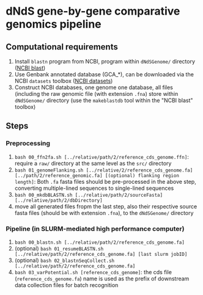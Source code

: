 # dNdS gene-by-gene comparative genomics pipeline

## Computational requirements

1. Install `blastn` program from NCBI, program within `dNdSGenome/` directory ([NCBI blast](https://blast.ncbi.nlm.nih.gov/doc/blast-help/downloadblastdata.html))
0. Use Genbank annotated database (GCA_*), can be downloaded via the NCBI `datasets` toolbox ([NCBI datasets](https://www.ncbi.nlm.nih.gov/datasets/docs/v2/download-and-install/))
0. Construct NCBI databases, one genome one database, all files (including the raw genomic file (with extension `.fna`) store within `dNdSGenome/` directory (use the `makeblastdb` tool within the "NCBI blast" toolbox)

## Steps

### Preprocessing

1. `bash 00_ffn2fa.sh [../relative/path/2/reference_cds_genome.ffn]`: require a `raw/` directory at the same level as the `src/` directory
0. `bash 01_genomeFlanking.sh [../relative/2/reference_cds_genome.fa] [../path/2/reference_genomic.fa] [(optional) flanking region length]`: Both `.fa` fasta files should be pre-processed in the above step, converting multiple-lined sequences to single-lined sequences
0. `bash 00_mkdbBLASTN.sh [../relative/path/2/sourceFasta] [../relative/path/2/dbDirectory]`
0. move all generated files fropm the last step, also their respective source fasta files (should be with extension `.fna`), to the `dNdSGenome/` directory

### Pipeline (in SLURM-mediated high performance computer)

1. `bash 00_blastn.sh [../relative/path/2/reference_cds_genome.fa]`
0. (optional) `bash 01_resumeBLASTN.sh [../relative/path/2/reference_cds_genome.fa] [last slurm jobID]`
0. (optional) `bash 02_blastnSeqCollect.sh [../relative/path/2/reference_cds_genome.fa]`
0. `bash 03_varPotential.sh [reference_cds_genome]`: the cds file (`reference_cds_genome.fa`) name is used as the prefix of downstream data collection files for batch recognition
